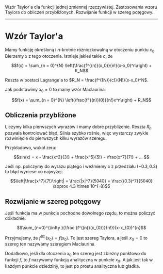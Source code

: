 Wzór Taylor'a dla funkcji jednej zmiennej rzeczywistej. Zastosowania wzoru Taylora do obliczeń przybliżonych. Rozwijanie funkcji w szereg potęgowy.

---

# Wzór Taylor'a
Mamy funkcję określoną i $n$-krotnie różniczkowalną w otoczeniu punktu $x_0$. Bierzemy $x$ z tego otoczenia. Istnieje jakieś takie $c$, że

$$f(x) = \sum_{n = 0}^{N} \left(\frac{f^{(n)}(x_0)}{n!}(x-x_0)^n\right) + R_N$$

Reszta w postaci Lagrange'a to $R_N = \frac{f^{(N)}(c)}{N!}(x-x_0)^N$.

Jak podstawimy $x_0 = 0$ to mamy wzór Maclaurina:

$$f(x) = \sum_{n = 0}^{N} \left(\frac{f^{(n)}(0)}{n!}x^n\right) + R_N$$

## Obliczenia przybliżone
Liczymy kilka pierwszych wyrazów i mamy dobre przybliżenie. Reszta $R_n$ pozwala kontrolować błąd. Silnia szybko rośnie, więc wystarczy zwykle rozwinięcie do pierwszych kilku wyrazów szeregu.

Przykładowo, wokół zera:

$$sin(x) = x - \frac{x^3}{3!} + \frac{x^5}{5!} - \frac{x^7}{7!} + ... $$

Jeśli np. policzymy do wyrazu piątego i weźmiemy $x$ z przedziału $(-0.3, 0.3)$ to błąd wyniese co najwyżej:

$$\left|\frac{x^7}{7!}\right| = \frac{|x|^7}{5040} =  \frac{(0.3)^7}{5040} \approx 4.3 \times 10^{-8}$$

## Rozwijanie w szereg potęgowy
Jeśli funkcja ma w punkcie pochodne dowolnego rzędu, to można policzyć dokładnie:

$$\sum_{n=0}^{\infty }{\frac {f^{(n)}(x_{0})}{n!}}(x-x_{0})^{n}$$

Przyjmujemy, że $f^{(0)}(x_{0})=f(x_{0})$. To jest szereg Taylora, a jeśli $x_0=0$ to szereg ten nazywamy szeregiem Maclaurina.

Dodatkowo, jeśli dla otoczenia $x_0$ ten szereg jest zbieżny punktowo do funkcji $f$, to $f$ nazywamy funkcją analityczną w punkcie $x_0$. A jak jest tak w każdym punkcie dziedziny, to jest po prostu analityczna lub gładka.
